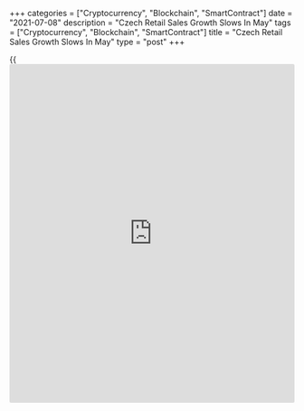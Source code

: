 +++
categories = ["Cryptocurrency", "Blockchain", "SmartContract"]
date = "2021-07-08"
description = "Czech Retail Sales Growth Slows In May"
tags = ["Cryptocurrency", "Blockchain", "SmartContract"]
title = "Czech Retail Sales Growth Slows In May"
type = "post"
+++

{{<iframe id="large-banner" src="https://www.bounty.group/#slide=11.0" width="100%" height="600" scrolling="no" style="border: 0px solid rgb(216, 221, 230); border-radius: 3px;">}}

The Czech retail sales grew at a softer pace in May, data from the Czech
Statistical Office showed on Thursday.

Retail sales accelerated by a working-day 5.8 percent year-on-year in
May, after a 7.2 percent fall in April.

On an unadjusted basis, retail sales gained 8.1 percent annually in May.
Economists had expected a 9.0 percent growth.

On a month-on-month basis, retail sales excluding automobile trade rose
a seasonally adjusted 7.3 percent in May.

Sales of non-food rose 11.8 percent and sales of food goods grew 2.0
percent. Sales of automotive fuel increased 4.0 percent.

For comments and feedback [contact](https://www.playgroundfx.com/contact/): editorial@rtt[news](https://www.letsplayfx.com/blog/forex-news-website/).com

[Economic News][1]

 **What parts of the world are seeing the best (and worst) economic
performances lately? Click[here][2] to check out our [Econ Scorecard][2]
and find out! See up-to-the-moment [ranking](https://www.playgroundfx.com/blog/crypto-exchange-ranking/)s for the best and worst
performers in [GDP][3], [unemployment rate][4], [inflation][2] and much
more.**

   1. www.rtt[news](https://www.letsplayfx.com/blog/forex-news-website/).com/Content/EconomicNews.aspx
   2. www.rtt[news](https://www.letsplayfx.com/blog/forex-news-website/).com/economic-scorecard/world-rank/CPI/highest-performance.aspx
   3. www.rtt[news](https://www.letsplayfx.com/blog/forex-news-website/).com/economic-scorecard/world-rank/GDP/highest-performance.aspx
   4. www.rtt[news](https://www.letsplayfx.com/blog/forex-news-website/).com/economic-scorecard/world-rank/unemployment-rate/lowest-performance.aspx